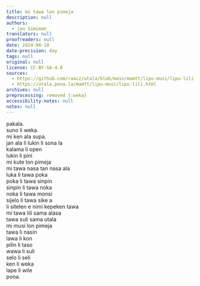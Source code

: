 ```yaml
---
title: mi tawa lon pimeja
description: null
authors:
  - jan Simiman
translators: null
proofreaders: null
date: 2024-08-10
date-precision: day
tags: null
original: null
license: CC-BY-SA-4.0
sources:
  - https://github.com/raacz/utala/blob/main/mamtt/lipu-musi/lipu-lili.md
  - https://utala.pona.la/mamtt/lipu-musi/lipu-lili.html
archives: null
preprocessing: removed {:weka}
accessibility-notes: null
notes: null
---
```


pakala.  
suno li weka.  
mi ken ala supa.  
jan ala li lukin li sona la  
kalama li open  
lukin li pini  
mi kute lon pimeja  
mi tawa nasa tan nasa ala  
luka li tawa poka  
poka li tawa sinpin  
sinpin li tawa noka  
noka li tawa monsi  
sijelo li tawa sike a  
    li sitelen e nimi kepeken tawa  
mi tawa lili sama alasa  
tawa suli sama utala  
mi musi lon pimeja  
tawa li nasin  
lawa li kon  
pilin li taso  
wawa li suli  
selo li seli  
ken li weka  
lape li wile  
pona.
